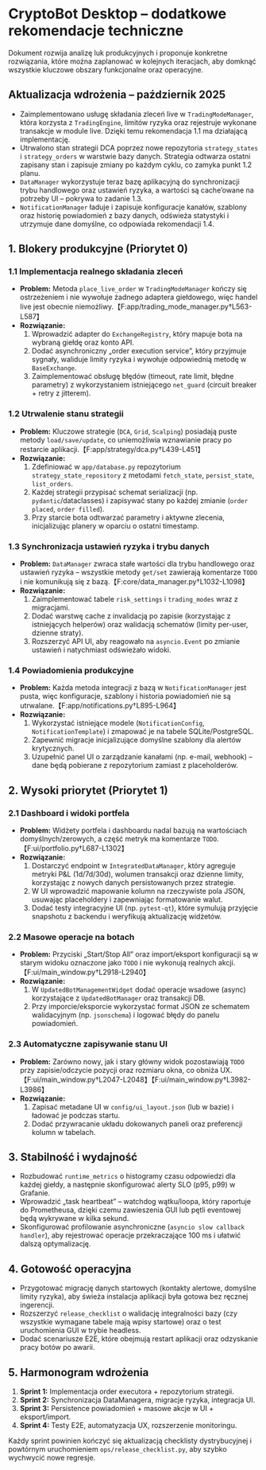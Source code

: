 # CryptoBot Desktop – dodatkowe rekomendacje techniczne

Dokument rozwija analizę luk produkcyjnych i proponuje konkretne rozwiązania,
które można zaplanować w kolejnych iteracjach, aby domknąć wszystkie kluczowe
obszary funkcjonalne oraz operacyjne.

## Aktualizacja wdrożenia – październik 2025

- Zaimplementowano usługę składania zleceń live w `TradingModeManager`, która
  korzysta z `TradingEngine`, limitów ryzyka oraz rejestruje wykonane transakcje
  w module live. Dzięki temu rekomendacja 1.1 ma działającą implementację.
- Utrwalono stan strategii DCA poprzez nowe repozytoria `strategy_states` i
  `strategy_orders` w warstwie bazy danych. Strategia odtwarza ostatni zapisany
  stan i zapisuje zmiany po każdym cyklu, co zamyka punkt 1.2 planu.
- `DataManager` wykorzystuje teraz bazę aplikacyjną do synchronizacji trybu
  handlowego oraz ustawień ryzyka, a wartości są cache’owane na potrzeby UI –
  pokrywa to zadanie 1.3.
- `NotificationManager` ładuje i zapisuje konfiguracje kanałów, szablony oraz
  historię powiadomień z bazy danych, odświeża statystyki i utrzymuje dane
  domyślne, co odpowiada rekomendacji 1.4.

## 1. Blokery produkcyjne (Priorytet 0)

### 1.1 Implementacja realnego składania zleceń
- **Problem:** Metoda `place_live_order` w `TradingModeManager` kończy się
  ostrzeżeniem i nie wywołuje żadnego adaptera giełdowego, więc handel live jest
  obecnie niemożliwy.【F:app/trading_mode_manager.py†L563-L587】
- **Rozwiązanie:**
  1. Wprowadzić adapter do `ExchangeRegistry`, który mapuje bota na wybraną giełdę
     oraz konto API.
  2. Dodać asynchroniczny „order execution service”, który przyjmuje sygnały,
     waliduje limity ryzyka i wywołuje odpowiednią metodę w `BaseExchange`.
  3. Zaimplementować obsługę błędów (timeout, rate limit, błędne parametry) z
     wykorzystaniem istniejącego `net_guard` (circuit breaker + retry z jitterem).

### 1.2 Utrwalenie stanu strategii
- **Problem:** Kluczowe strategie (`DCA`, `Grid`, `Scalping`) posiadają puste
  metody `load/save/update`, co uniemożliwia wznawianie pracy po restarcie
  aplikacji.【F:app/strategy/dca.py†L439-L451】
- **Rozwiązanie:**
  1. Zdefiniować w `app/database.py` repozytorium `strategy_state_repository` z
     metodami `fetch_state`, `persist_state`, `list_orders`.
  2. Każdej strategii przypisać schemat serializacji (np. `pydantic`/dataclasses)
     i zapisywać stany po każdej zmianie (`order placed`, `order filled`).
  3. Przy starcie bota odtwarzać parametry i aktywne zlecenia, inicjalizując
     planery w oparciu o ostatni timestamp.

### 1.3 Synchronizacja ustawień ryzyka i trybu danych
- **Problem:** `DataManager` zwraca stałe wartości dla trybu handlowego oraz
  ustawień ryzyka – wszystkie metody `get/set` zawierają komentarze `TODO` i nie
  komunikują się z bazą.【F:core/data_manager.py†L1032-L1098】
- **Rozwiązanie:**
  1. Zaimplementować tabele `risk_settings` i `trading_modes` wraz z migracjami.
  2. Dodać warstwę cache z invalidacją po zapisie (korzystając z istniejących
     helperów) oraz walidacją schematów (limity per-user, dzienne straty).
  3. Rozszerzyć API UI, aby reagowało na `asyncio.Event` po zmianie ustawień i
     natychmiast odświeżało widoki.

### 1.4 Powiadomienia produkcyjne
- **Problem:** Każda metoda integracji z bazą w `NotificationManager` jest
  pusta, więc konfiguracje, szablony i historia powiadomień nie są
  utrwalane.【F:app/notifications.py†L895-L964】
- **Rozwiązanie:**
  1. Wykorzystać istniejące modele (`NotificationConfig`, `NotificationTemplate`)
     i zmapować je na tabele SQLite/PostgreSQL.
  2. Zapewnić migracje inicjalizujące domyślne szablony dla alertów krytycznych.
  3. Uzupełnić panel UI o zarządzanie kanałami (np. e-mail, webhook) – dane będą
     pobierane z repozytorium zamiast z placeholderów.

## 2. Wysoki priorytet (Priorytet 1)

### 2.1 Dashboard i widoki portfela
- **Problem:** Widżety portfela i dashboardu nadal bazują na wartościach
  domyślnych/zerowych, a część metryk ma komentarze `TODO`.【F:ui/portfolio.py†L687-L1302】
- **Rozwiązanie:**
  1. Dostarczyć endpoint w `IntegratedDataManager`, który agreguje metryki P&L
     (1d/7d/30d), wolumen transakcji oraz dzienne limity, korzystając z nowych
     danych persistowanych przez strategie.
  2. W UI wprowadzić mapowanie kolumn na rzeczywiste pola JSON, usuwając
     placeholdery i zapewniając formatowanie walut.
  3. Dodać testy integracyjne UI (np. `pytest-qt`), które symulują przyjęcie
     snapshotu z backendu i weryfikują aktualizację widżetów.

### 2.2 Masowe operacje na botach
- **Problem:** Przyciski „Start/Stop All” oraz import/eksport konfiguracji są w
  starym widoku oznaczone jako `TODO` i nie wykonują realnych akcji.【F:ui/main_window.py†L2918-L2940】
- **Rozwiązanie:**
  1. W `UpdatedBotManagementWidget` dodać operacje wsadowe (async) korzystające z
     `UpdatedBotManager` oraz transakcji DB.
  2. Przy imporcie/eksporcie wykorzystać format JSON ze schematem walidacyjnym
     (np. `jsonschema`) i logować błędy do panelu powiadomień.

### 2.3 Automatyczne zapisywanie stanu UI
- **Problem:** Zarówno nowy, jak i stary główny widok pozostawiają `TODO` przy
  zapisie/odczycie pozycji oraz rozmiaru okna, co obniża UX.【F:ui/main_window.py†L2047-L2048】【F:ui/main_window.py†L3982-L3986】
- **Rozwiązanie:**
  1. Zapisać metadane UI w `config/ui_layout.json` (lub w bazie) i ładować je
     podczas startu.
  2. Dodać przywracanie układu dokowanych paneli oraz preferencji kolumn w
     tabelach.

## 3. Stabilność i wydajność

- Rozbudować `runtime_metrics` o histogramy czasu odpowiedzi dla każdej giełdy,
  a następnie skonfigurować alerty SLO (p95, p99) w Grafanie.
- Wprowadzić „task heartbeat” – watchdog wątku/loopa, który raportuje do
  Prometheusa, dzięki czemu zawieszenia GUI lub pętli eventowej będą wykrywane w
  kilka sekund.
- Skonfigurować profilowanie asynchroniczne (`asyncio slow callback handler`),
  aby rejestrować operacje przekraczające 100 ms i ułatwić dalszą optymalizację.

## 4. Gotowość operacyjna

- Przygotować migrację danych startowych (kontakty alertowe, domyślne limity
  ryzyka), aby świeża instalacja aplikacji była gotowa bez ręcznej ingerencji.
- Rozszerzyć `release_checklist` o walidację integralności bazy (czy wszystkie
  wymagane tabele mają wpisy startowe) oraz o test uruchomienia GUI w trybie
  headless.
- Dodać scenariusze E2E, które obejmują restart aplikacji oraz odzyskanie pracy
  botów po awarii.

## 5. Harmonogram wdrożenia

1. **Sprint 1:** Implementacja order executora + repozytorium strategii.
2. **Sprint 2:** Synchronizacja DataManagera, migracje ryzyka, integracja UI.
3. **Sprint 3:** Persistence powiadomień + masowe akcje w UI + eksport/import.
4. **Sprint 4:** Testy E2E, automatyzacja UX, rozszerzenie monitoringu.

Każdy sprint powinien kończyć się aktualizacją checklisty dystrybucyjnej i
powtórnym uruchomieniem `ops/release_checklist.py`, aby szybko wychwycić nowe
regresje.

